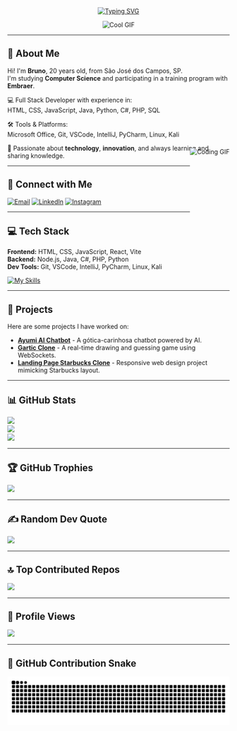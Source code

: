 <div align="center">
  <a href="https://git.io/typing-svg">
    <img src="https://readme-typing-svg.demolab.com?font=Fira+Code&weight=500&size=28&pause=1000&color=32CD32&center=true&vCenter=true&random=false&width=600&lines=Welcome+to+my+GitHub+Profile!" alt="Typing SVG">
  </a>
</div>

<p align="center">
  <img src="https://i.imgur.com/jGruCum.gif" alt="Cool GIF" width="300"/>
</p>

---

## 👋 About Me
Hi! I'm **Bruno**, 20 years old, from São José dos Campos, SP.  
I'm studying **Computer Science** and participating in a training program with **Embraer**.  

💻 Full Stack Developer with experience in:  
HTML, CSS, JavaScript, Java, Python, C#, PHP, SQL  

🛠️ Tools & Platforms:  
Microsoft Office, Git, VSCode, IntelliJ, PyCharm, Linux, Kali  

🌟 Passionate about **technology**, **innovation**, and always learning and sharing knowledge.

<img align="right" alt="Coding GIF" height="180px" src="https://media3.giphy.com/media/v1.Y2lkPTc5MGI3NjExcW9vM2thMjN5cTF6ZHloY3JhbTJqc2wxcXpkMDFyODRpb2lyZTBpMyZlcD12MV9pbnRlcm5hbF9naWZfYnlfaWQmY3Q9cw/qRJyqHV5qlqCV6qnFy/giphy.gif" style="position: relative; top: -40px;"/>

---

## 🔗 Connect with Me
[![Email](https://img.shields.io/badge/-Email-000?style=for-the-badge&logo=microsoft-outlook&logoColor=FF00F6&color:FFF)](mailto:brunohenriq893@gmail.com)
[![LinkedIn](https://img.shields.io/badge/-LinkedIn-000?style=for-the-badge&logo=linkedin&logoColor=FF00F6&color:FFF)](https://www.linkedin.com/in/bruno-henrique2804)
[![Instagram](https://img.shields.io/badge/-Instagram-000?style=for-the-badge&logo=instagram&logoColor=FF00F6&color:FFF)](https://www.instagram.com/bh.moura28?igsh=cmY1d2kyZ3pheDhl)

---

## 💻 Tech Stack

**Frontend:** HTML, CSS, JavaScript, React, Vite  
**Backend:** Node.js, Java, C#, PHP, Python  
**Dev Tools:** Git, VSCode, IntelliJ, PyCharm, Linux, Kali  

[![My Skills](https://skillicons.dev/icons?i=html,css,js,java,cs,py,react,vite,nodejs,git,idea,pycharm,vscode,linux,kali)](https://skillicons.dev)

---

## 🚀 Projects
Here are some projects I have worked on:  

- **[Ayumi AI Chatbot](https://github.com/bruno-moura-2804/ayumiAI)** - A gótica-carinhosa chatbot powered by AI.  
- **[Gartic Clone](https://github.com/bruno-moura-2804/gartic-clone)** - A real-time drawing and guessing game using WebSockets.  
- **[Landing Page Starbucks Clone](https://github.com/bruno-moura-2804/starbucks-clone)** - Responsive web design project mimicking Starbucks layout.  

---

## 📊 GitHub Stats

![](https://github-readme-stats.vercel.app/api?username=bruno-moura-2804&theme=dark&hide_border=false&include_all_commits=true&count_private=true)<br/>
![](https://nirzak-streak-stats.vercel.app/?user=bruno-moura-2804&theme=dark&hide_border=false)<br/>
![](https://github-readme-stats.vercel.app/api/top-langs/?username=bruno-moura-2804&theme=dark&hide_border=false&include_all_commits=true&count_private=true&layout=compact)

---

## 🏆 GitHub Trophies
![](https://github-profile-trophy.vercel.app/?username=bruno-moura-2804&theme=radical&no-frame=false&no-bg=true&margin-w=4)

---

## ✍️ Random Dev Quote
![](https://quotes-github-readme.vercel.app/api?type=horizontal&theme=radical)

---

## 🔝 Top Contributed Repos
![](https://github-contributor-stats.vercel.app/api?username=bruno-moura-2804&limit=5&theme=dark&combine_all_yearly_contributions=true)

---

## 👣 Profile Views
[![](https://visitcount.itsvg.in/api?id=bruno-moura-2804&icon=0&color=0)](https://visitcount.itsvg.in)

---

## 🐍 GitHub Contribution Snake
<p align="center">
  <picture>
    <source media="(prefers-color-scheme: dark)" srcset="https://raw.githubusercontent.com/bruno-moura-2804/bruno-moura-2804/output/github-contribution-grid-snake-dark.svg">
    <source media="(prefers-color-scheme: light)" srcset="https://raw.githubusercontent.com/bruno-moura-2804/bruno-moura-2804/output/github-contribution-grid-snake-dark.svg">
    <img align="center" alt="github contribution grid snake animation" src="https://raw.githubusercontent.com/bruno-moura-2804/bruno-moura-2804/output/github-contribution-grid-snake.svg">
  </picture>
</p>
